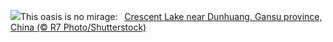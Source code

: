 ![](https://www.bing.com/th?id=OHR.CrescentLake_EN-US1005101872_UHD.jpg&w=1000)This oasis is no mirage:&nbsp;&ensp;[Crescent Lake near Dunhuang, Gansu province, China (© R7 Photo/Shutterstock)](https://www.bing.com/th?id=OHR.CrescentLake_EN-US1005101872_UHD.jpg)
<br><br/>
